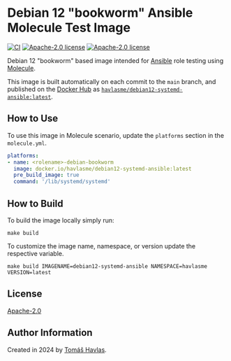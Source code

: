 Debian 12 "bookworm" Ansible Molecule Test Image
================================================

[![CI][gitlabci-image]][gitlabci-link]
[![Apache-2.0 license][dockerhub-image]][dockerhub-link]
[![Apache-2.0 license][license-image]][license-link]

Debian 12 "bookworm" based image intended for [Ansible](https://www.ansible.com/) role testing using [Molecule](https://ansible.readthedocs.io/projects/molecule/).

This image is built automatically on each commit to the `main` branch, and published on the [Docker Hub](https://hub.docker.com/) as [`havlasme/debian12-systemd-ansible:latest`](https://hub.docker.com/r/havlasme/debian12-systemd-ansible).

How to Use
----------

To use this image in Molecule scenario, update the `platforms` section in the `molecule.yml`.

```yaml title="molecule.yml"
platforms:
- name: <rolename>-debian-bookworm
  image: docker.io/havlasme/debian12-systemd-ansible:latest
  pre_build_image: true
  command: '/lib/systemd/systemd'
```

How to Build
------------

To build the image locally simply run:

```shell
make build
```

To customize the image name, namespace, or version update the respective variable.

```shell
make build IMAGENAME=debian12-systemd-ansible NAMESPACE=havlasme VERSION=latest
```

License
-------

[Apache-2.0][license-link]

Author Information
------------------

Created in 2024 by [Tomáš Havlas](https://havlas.me/).


[license-image]: https://img.shields.io/badge/license-Apache2.0-blue.svg?style=flat-square
[license-link]: LICENSE

[dockerhub-image]: https://img.shields.io/docker/pulls/havlasme/debian12-systemd-ansible?style=flat-square
[dockerhub-link]: https://hub.docker.com/r/havlasme/debian12-systemd-ansible

[gitlabci-image]: https://img.shields.io/gitlab/pipeline-status/havlas.me/docker-debian12-systemd-ansible?style=flat-square
[gitlabci-link]: https://gitlab.com/havlas.me/docker-debian12-systemd-ansible/-/pipelines
